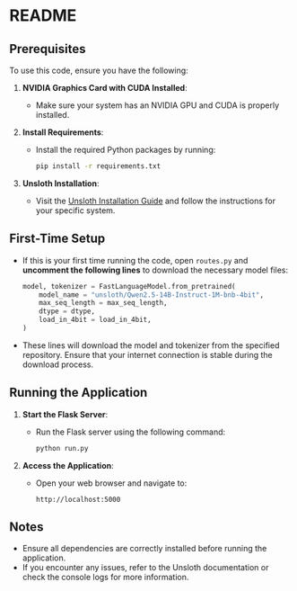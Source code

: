 # README

## Prerequisites

To use this code, ensure you have the following:

1. **NVIDIA Graphics Card with CUDA Installed**: 
   - Make sure your system has an NVIDIA GPU and CUDA is properly installed.

2. **Install Requirements**:
   - Install the required Python packages by running:
     ```bash
     pip install -r requirements.txt
     ```

3. **Unsloth Installation**:
   - Visit the [Unsloth Installation Guide](https://docs.unsloth.ai/get-started/installing-+-updating) and follow the instructions for your specific system.

## First-Time Setup

- If this is your first time running the code, open `routes.py` and **uncomment the following lines** to download the necessary model files:

    ```python
    model, tokenizer = FastLanguageModel.from_pretrained(
        model_name = "unsloth/Qwen2.5-14B-Instruct-1M-bnb-4bit",
        max_seq_length = max_seq_length,
        dtype = dtype,
        load_in_4bit = load_in_4bit,
    )
    ```

- These lines will download the model and tokenizer from the specified repository. Ensure that your internet connection is stable during the download process.

## Running the Application

1. **Start the Flask Server**:
   - Run the Flask server using the following command:
     ```bash
     python run.py
     ```

2. **Access the Application**:
   - Open your web browser and navigate to:
     ```
     http://localhost:5000
     ```

## Notes

- Ensure all dependencies are correctly installed before running the application.
- If you encounter any issues, refer to the Unsloth documentation or check the console logs for more information.